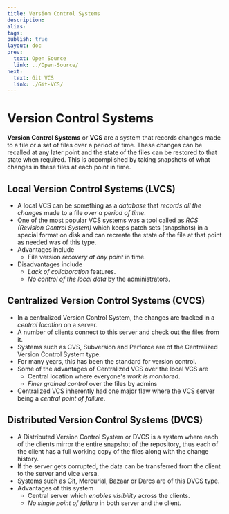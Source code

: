 ```yaml
---
title: Version Control Systems
description: 
alias: 
tags: 
publish: true
layout: doc
prev:
  text: Open Source
  link: ../Open-Source/
next:
  text: Git VCS
  link: ./Git-VCS/
---
```

# Version Control Systems

**Version Control Systems** or **VCS** are a system that records changes made to a file or a set of files over a period of time. These changes can be recalled at any later point and the state of the files can be restored to that state when required. This is accomplished by taking snapshots of what changes in these files at each point in time.

## Local Version Control Systems (LVCS)

- A local VCS can be something as a *database* that *records all the changes* made to a file *over a period of time*.
- One of the most popular VCS systems was a tool called as *RCS (Revision Control System)* which keeps patch sets (snapshots) in a special format on disk and can recreate the state of the file at that point as needed was of this type.
- Advantages include
	- File version *recovery at any point* in time.
- Disadvantages include
	- *Lack of collaboration* features.
	- *No control of the local data* by the administrators.

## Centralized Version Control Systems (CVCS)
- In a centralized Version Control System, the changes are tracked in a *central location* on a server.
- A number of clients connect to this server and check out the files from it.
- Systems such as CVS, Subversion and Perforce are of the Centralized Version Control System type.
- For many years, this has been the standard for version control.
- Some of the advantages of Centralized VCS over the local VCS are
	- Central location where everyone's *work is monitored*.
	- *Finer grained control* over the files by admins
- Centralized VCS inherently had one major flaw where the VCS server being a *central point of failure*.

## Distributed Version Control Systems (DVCS)
- A Distributed Version Control System or DVCS is a system where each of the clients mirror the entire snapshot of the repository, thus each of the client has a full working copy of the files along with the change history.
- If the server gets corrupted, the data can be transferred from the client to the server and vice versa.
- Systems such as [Git](../Git-VCS/index.md), Mercurial, Bazaar or Darcs are of this DVCS type.
- Advantages of this system
	- Central server which *enables visibility* across the clients.
	- *No single point of failure* in both server and the client.